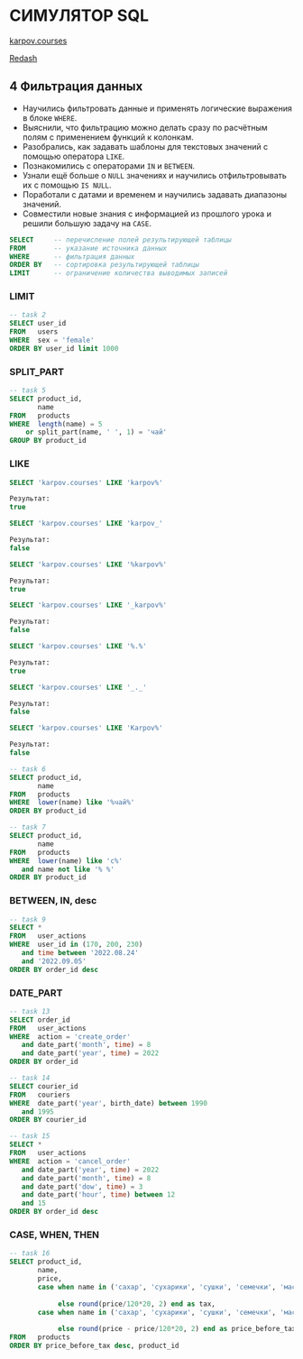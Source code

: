 # СИМУЛЯТОР SQL

[karpov.courses](https://lab.karpov.courses/learning/152/)

[Redash](https://redash.public.karpov.courses/)





## 4 Фильтрация данных

- Научились фильтровать данные и применять логические выражения в блоке `WHERE`.
- Выяснили, что фильтрацию можно делать сразу по расчётным полям с применением функций к колонкам.
- Разобрались, как задавать шаблоны для текстовых значений с помощью оператора `LIKE`.
- Познакомились с операторами `IN` и `BETWEEN`.
- Узнали ещё больше о `NULL` значениях и научились отфильтровывать их с помощью `IS NULL`.
- Поработали с датами и временем и научились задавать диапазоны значений.
- Совместили новые знания с информацией из прошлого урока и решили большую задачу на `CASE`.

```sql
SELECT     -- перечисление полей результирующей таблицы
FROM       -- указание источника данных
WHERE      -- фильтрация данных
ORDER BY   -- сортировка результирующей таблицы
LIMIT      -- ограничение количества выводимых записей
```



### LIMIT

```sql
-- task 2
SELECT user_id
FROM   users
WHERE  sex = 'female'
ORDER BY user_id limit 1000
```



### SPLIT_PART

```sql
-- task 5
SELECT product_id,
       name
FROM   products
WHERE  length(name) = 5
    or split_part(name, ' ', 1) = 'чай'
GROUP BY product_id
```



### LIKE

```sql
SELECT 'karpov.courses' LIKE 'karpov%'

Результат:
true

SELECT 'karpov.courses' LIKE 'karpov_'

Результат:
false

SELECT 'karpov.courses' LIKE '%karpov%'

Результат:
true

SELECT 'karpov.courses' LIKE '_karpov%'

Результат:
false

SELECT 'karpov.courses' LIKE '%.%'

Результат:
true

SELECT 'karpov.courses' LIKE '_._'

Результат:
false

SELECT 'karpov.courses' LIKE 'Karpov%'

Результат:
false
```

```sql
-- task 6
SELECT product_id,
       name
FROM   products
WHERE  lower(name) like '%чай%'
ORDER BY product_id
```

```sql
-- task 7
SELECT product_id,
       name
FROM   products
WHERE  lower(name) like 'с%'
   and name not like '% %'
ORDER BY product_id
```



### BETWEEN, IN, desc

```sql
-- task 9
SELECT *
FROM   user_actions
WHERE  user_id in (170, 200, 230)
   and time between '2022.08.24'
   and '2022.09.05'
ORDER BY order_id desc
```



### DATE_PART

```sql
-- task 13
SELECT order_id
FROM   user_actions
WHERE  action = 'create_order'
   and date_part('month', time) = 8
   and date_part('year', time) = 2022
ORDER BY order_id
```

```sql
-- task 14
SELECT courier_id
FROM   couriers
WHERE  date_part('year', birth_date) between 1990
   and 1995
ORDER BY courier_id
```

```sql
-- task 15
SELECT *
FROM   user_actions
WHERE  action = 'cancel_order'
   and date_part('year', time) = 2022
   and date_part('month', time) = 8
   and date_part('dow', time) = 3
   and date_part('hour', time) between 12
   and 15
ORDER BY order_id desc
```



### CASE, WHEN, THEN

```sql
-- task 16
SELECT product_id,
       name,
       price,
       case when name in ('сахар', 'сухарики', 'сушки', 'семечки', 'масло льняное', 'виноград', 'масло оливковое', 'арбуз', 'батон', 'йогурт', 'сливки', 'гречка', 'овсянка', 'макароны', 'баранина', 'апельсины', 'бублики', 'хлеб', 'горох', 'сметана', 'рыба копченая', 'мука', 'шпроты', 'сосиски', 'свинина', 'рис', 'масло кунжутное', 'сгущенка', 'ананас', 'говядина', 'соль', 'рыба вяленая', 'масло подсолнечное', 'яблоки', 'груши', 'лепешка', 'молоко', 'курица', 'лаваш', 'вафли', 'мандарины') then round(price/110*10,
                                                                                                                                                                                                                                                                                                                                                                                                                                                                                                                         2)
            else round(price/120*20, 2) end as tax,
       case when name in ('сахар', 'сухарики', 'сушки', 'семечки', 'масло льняное', 'виноград', 'масло оливковое', 'арбуз', 'батон', 'йогурт', 'сливки', 'гречка', 'овсянка', 'макароны', 'баранина', 'апельсины', 'бублики', 'хлеб', 'горох', 'сметана', 'рыба копченая', 'мука', 'шпроты', 'сосиски', 'свинина', 'рис', 'масло кунжутное', 'сгущенка', 'ананас', 'говядина', 'соль', 'рыба вяленая', 'масло подсолнечное', 'яблоки', 'груши', 'лепешка', 'молоко', 'курица', 'лаваш', 'вафли', 'мандарины') then round(price - price/110*10,
                                                                                                                                                                                                                                                                                                                                                                                                                                                                                                                         2)
            else round(price - price/120*20, 2) end as price_before_tax
FROM   products
ORDER BY price_before_tax desc, product_id
```

